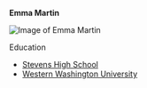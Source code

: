 **Emma Martin**

![Image of Emma Martin](IMG_7914.JPG)

Education
- [Stevens High School](https://stevens.rcas.org/)
- [Western Washington University](https://www.wwu.edu/)
